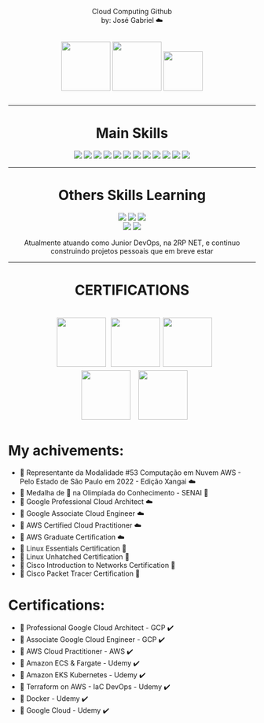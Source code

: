 <p align="center">
    Cloud Computing Github <br>
    by: José Gabriel ☁️
</p>
<p align="center">
  <a href="https://www.linkedin.com/in/jgsiqueiraa/"><img src="https://img.shields.io/badge/LinkedIn-0077B5?style=for-the-badge&logo=linkedin&logoColor=white" width="100" hspace="0" vspace="15"></a>
  <a href="https://t.me/JoseGabrielSSilva"><img src="https://img.shields.io/badge/Telegram-2CA5E0?style=for-the-badge&logo=telegram&logoColor=white" width="100" hspace="0" vspace="15"></a>
  <a href="mailto:siqueirajosesantos19@gmail.com"><img src="https://img.shields.io/badge/Gmail-D14836?style=for-the-badge&logo=gmail&logoColor=white" width="80" hspace="0" vspace="15"></a>
</p>

----------
<div>
<h1 align="center">Main Skills</h1>
<p align="center">
  <img src="https://img.shields.io/badge/Windows-0078D6?style=for-the-badge&logo=windows&logoColor=white">
  <img src="https://img.shields.io/badge/Ubuntu-E95420?style=for-the-badge&logo=ubuntu&logoColor=white">
  <img src="https://img.shields.io/badge/Python-3776AB?style=for-the-badge&logo=python&logoColor=white">
  <img src="https://img.shields.io/badge/Amazon_AWS-232F3E?style=for-the-badge&logo=amazon-aws&logoColor=white">
  <img src="https://img.shields.io/badge/Shell_Script-121011?style=for-the-badge&logo=gnu-bash&logoColor=white">
  <img src="https://img.shields.io/badge/Kubernetes-326DE6?style=for-the-badge&logo=kubernetes&logoColor=white">
  <img src="https://img.shields.io/badge/Linux-E34F26?style=for-the-badge&logo=linux&logoColor=black">
  <img src="https://img.shields.io/badge/Docker-2496ED?style=for-the-badge&logo=docker&logoColor=white">
  <img src="https://img.shields.io/badge/Terraform-7B42BC?style=for-the-badge&logo=terraform&logoColor=white">
  <img src="https://img.shields.io/badge/Markdown-000000?style=for-the-badge&logo=markdown&logoColor=white">
  <img src="https://img.shields.io/badge/GoogleCloud-%234285F4.svg?style=for-the-badge&logo=google-cloud&logoColor=white">
  <img src="https://img.shields.io/badge/MongoDB-%234ea94b.svg?style=for-the-badge&logo=mongodb&logoColor=white">
</p>
</div>

-----------
<h1 align="center"> Others Skills Learning </h1>
<p align="center">
  <div align="center">
  <img src="https://img.shields.io/badge/jenkins-%232C5263.svg?style=for-the-badge&logo=jenkins&logoColor=white">
  <img src="https://img.shields.io/badge/MySQL-00000F?style=for-the-badge&logo=mysql&logoColor=white">
  <img src="https://img.shields.io/badge/Go-00ADD8?style=for-the-badge&logo=go&logoColor=white">
  </div>
  <div align="center">
    <img src="https://img.shields.io/badge/Flask-000000?style=for-the-badge&logo=flask&logoColor=white">
    <img src="https://img.shields.io/badge/Ansible-000000?style=for-the-badge&logo=Ansible&logoColor=white">
  </div>
</p>
<p align="center" text-style="arial">
  Atualmente atuando como Junior DevOps, na 2RP NET, e continuo construindo projetos pessoais que em breve estar
</p>

----------
<div>
<h1 align="center"> CERTIFICATIONS <h1>
<p align="center">
    <div align="center">
<img src="https://templates.images.credential.net/16590181582433100721069374350922.png" width="100" hspace="10"><img src="https://templates.images.credential.net/16590187933301617801540872729153.png" width="100">
<img src="https://images.credly.com/size/340x340/images/00634f82-b07f-4bbd-a6bb-53de397fc3a6/image.png" width="100"><br>
<a href="https://www.credly.com/badges/2c5d9191-7de2-4c84-b99c-a505a9e69990?source=linked_in_profile"><img src="https://images.credly.com/size/680x680/images/09b6d58c-763a-4b40-aea1-787d8f46bbcd/Intro2PT.png" width="100" hspace="10"></a>
<a href="https://www.credly.com/earner/earned/badge/e5d62799-ee64-4f0e-a42a-ee094958fa1d"><img src="https://images.credly.com/size/680x680/images/70d71df5-f3dc-4380-9b9d-f22513a70417/CCNAITN__1_.png" width="100"></a></div></p></div>

    
# My achivements:
* 🥇 Representante da Modalidade #53 Computação em Nuvem AWS - Pelo Estado de São Paulo em 2022 - Edição Xangai ☁️
* 🥇 Medalha de 🥈 na Olimpíada do Conhecimento - SENAI :closed_book:
* 🥇 Google Professional Cloud Architect :cloud:
* 🥇 Google Associate Cloud Engineer :cloud:
* 🥇 AWS Certified Cloud Practitioner :cloud:
* 🏅 AWS Graduate Certification :cloud: 
* 🏅 Linux Essentials Certification :penguin: 
* 🏅 Linux Unhatched Certification :penguin: 
* 🏅 Cisco Introduction to Networks Certification :large_blue_circle: 
* 🏅 Cisco Packet Tracer Certification :large_blue_circle: 

# Certifications:

* 🏅 Professional Google Cloud Architect - GCP ✔️
* 🏅 Associate Google Cloud Engineer - GCP ✔️
* 🏅 AWS Cloud Practitioner - AWS ✔️
* 🏅 Amazon ECS & Fargate - Udemy ✔️
* 🏅 Amazon EKS Kubernetes - Udemy ✔️
* 🏅 Terraform on AWS - IaC DevOps - Udemy ✔️
* 🏅 Docker - Udemy ✔️
* 🏅 Google Cloud - Udemy ✔️ 




